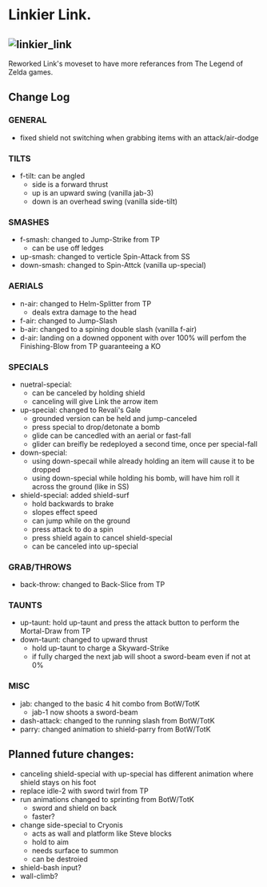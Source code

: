 # Linkier Link.
![linkier_link](https://github.com/user-attachments/assets/15e8e877-a3ab-43b8-ad1b-f2b03a78e9ee)
--------------------------------------------------------------------------
Reworked Link's moveset to have more referances from The Legend of Zelda games.

## Change Log

### GENERAL
- fixed shield not switching when grabbing items with an attack/air-dodge

### TILTS
- f-tilt: can be angled
	- side is a forward thrust
	- up is an upward swing (vanilla jab-3)
	- down is an overhead swing (vanilla side-tilt)

### SMASHES
- f-smash: changed to Jump-Strike from TP
	- can be use off ledges
- up-smash: changed to verticle Spin-Attack from SS 
- down-smash: changed to Spin-Attck (vanilla up-special)

### AERIALS
- n-air: changed to Helm-Splitter from TP
	- deals extra damage to the head
- f-air: changed to Jump-Slash
- b-air: changed to a spining double slash (vanilla f-air)
- d-air: landing on a downed opponent with over 100% will perfom the Finishing-Blow from TP guaranteeing a KO

### SPECIALS
- nuetral-special: 
	- can be canceled by holding shield 
	- canceling will give Link the arrow item
- up-special: changed to Revali's Gale
	- grounded version can be held and jump-canceled
	- press special to drop/detonate a bomb
	- glide can be cancedled with an aerial or fast-fall
	- glider can breifly be redeployed a second time, once per special-fall
- down-special: 
	- using down-specail while already holding an item will cause it to be dropped
	- using down-special while holding his bomb, will have him roll it across the ground (like in SS)
- shield-special: added shield-surf 
	- hold backwards to brake
	- slopes effect speed
	- can jump while on the ground
	- press attack to do a spin
	- press shield again to cancel shield-special
	- can be canceled into up-special

### GRAB/THROWS
- back-throw: changed to Back-Slice from TP 
### TAUNTS
- up-taunt: hold up-taunt and press the attack button to perform the Mortal-Draw from TP
- down-taunt: changed to upward thrust
	- hold up-taunt to charge a Skyward-Strike
	- if fully charged the next jab will shoot a sword-beam even if not at 0%

### MISC
- jab: changed to the basic 4 hit combo from BotW/TotK
	- jab-1 now shoots a sword-beam
- dash-attack: changed to the running slash from BotW/TotK
- parry: changed animation to shield-parry from BotW/TotK

## Planned future changes:
- canceling shield-special with up-special has different animation where shield stays on his foot
- replace idle-2 with sword twirl from TP
- run animations changed to sprinting from BotW/TotK
	- sword and shield on back
	- faster?
- change side-special to Cryonis
	- acts as wall and platform like Steve blocks
	- hold to aim
	- needs surface to summon
	- can be destroied
- shield-bash input?
- wall-climb?

